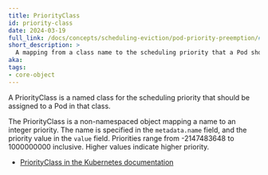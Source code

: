 ```yaml
---
title: PriorityClass
id: priority-class
date: 2024-03-19
full_link: /docs/concepts/scheduling-eviction/pod-priority-preemption/#priorityclass
short_description: >
  A mapping from a class name to the scheduling priority that a Pod should have.
aka:
tags:
- core-object
---
```

A PriorityClass is a named class for the scheduling priority that should be assigned to a Pod
in that class.

<!--more-->
The PriorityClass is a non-namespaced object mapping a name to an integer priority. The name is
specified in the `metadata.name` field, and the priority value in the `value` field. Priorities range from
-2147483648 to 1000000000 inclusive. Higher values indicate higher priority.

* [PriorityClass in the Kubernetes documentation](/docs/concepts/scheduling-eviction/pod-priority-preemption/#how-to-use-priority-and-preemption)